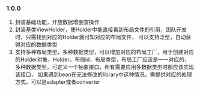 ### 1.0.0
1. 封装基础功能，开放数据增删查操作
2. 封装基类ViewHolder，使Holder中能直接看到布局文件的引用，团队开发时，只需找到对应的Holder就可知对应的布局文件，
   可以支持泛型，自动获得对应的数据类型
3. 支持多种布局类型，多种数据类型，可以增加对应的布局工厂，用于创建对应的Holder对象，Holder，布局id，布局类型，布局工厂应该是一一对应的，
   多种数据类型，可定义一个抽象接口，所有需要应用多数据类型时都应该实现该接口，
   如果遇到bean在无法修改的library中这种情况，需提供对应的处理方式，可以是adapter或者converter

